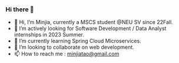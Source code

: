 ### Hi there 👋

<!--
**Minjiaaa/Minjiaaa** is a ✨ _special_ ✨ repository because its `README.md` (this file) appears on your GitHub profile.

Here are some ideas to get you started:

- 🔭 I’m currently working on ...
- 🌱 I’m currently learning ...
- 👯 I’m looking to collaborate on ...
- 🤔 I’m looking for help with ...
- 💬 Ask me about ...
- 📫 How to reach me: ...
- 😄 Pronouns: ...
- ⚡ Fun fact: ...
-->
- 👋 Hi, I’m Minjia, currently a MSCS student @NEU SV since 22Fall.
- 🤔 I’m actively looking for Software Development / Data Analyst internships in 2023 Summer.
- 🌱 I’m currently learning Spring Cloud Microservices.
- 👯 I’m looking to collaborate on web development. 
- 📫 How to reach me : minjiatao@gmail.com

